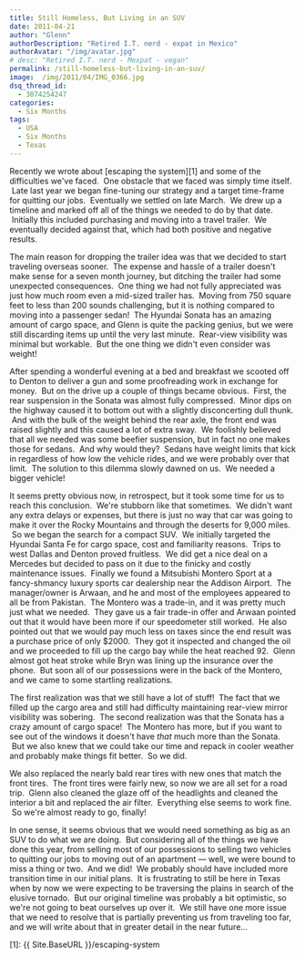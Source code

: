 ```yaml
---
title: Still Homeless, But Living in an SUV
date: 2011-04-21
author: "Glenn"
authorDescription: "Retired I.T. nerd - expat in Mexico"
authorAvatar: "/img/avatar.jpg"
# desc: "Retired I.T. nerd - Mexpat - vegan"
permalink: /still-homeless-but-living-in-an-suv/
image:  /img/2011/04/IMG_0366.jpg
dsq_thread_id:
  - 3074254247
categories:
  - Six Months
tags:
  - USA
  - Six Months 
  - Texas
---
```

Recently we wrote about [escaping the system][1] and some of the difficulties we've faced.  One obstacle that we faced was simply time itself.  Late last year we began fine-tuning our strategy and a target time-frame for quitting our jobs.  Eventually we settled on late March.  We drew up a timeline and marked off all of the things we needed to do by that date.  Initially this included purchasing and moving into a travel trailer.  We eventually decided against that, which had both positive and negative results.

The main reason for dropping the trailer idea was that we decided to start traveling overseas sooner.  The expense and hassle of a trailer doesn't make sense for a seven month journey, but ditching the trailer had some unexpected consequences.  One thing we had not fully appreciated was just how much room even a mid-sized trailer has.  Moving from 750 square feet to less than 200 sounds challenging, but it is nothing compared to moving into a passenger sedan!  The Hyundai Sonata has an amazing amount of cargo space, and Glenn is quite the packing genius, but we were still discarding items up until the very last minute.  Rear-view visibility was minimal but workable.  But the one thing we didn't even consider was weight!

After spending a wonderful evening at a bed and breakfast we scooted off to Denton to deliver a gun and some proofreading work in exchange for money.  But on the drive up a couple of things became obvious.  First, the rear suspension in the Sonata was almost fully compressed.  Minor dips on the highway caused it to bottom out with a slightly disconcerting dull thunk.  And with the bulk of the weight behind the rear axle, the front end was raised slightly and this caused a lot of extra sway.  We foolishly believed that all we needed was some beefier suspension, but in fact no one makes those for sedans.  And why would they?  Sedans have weight limits that kick in regardless of how low the vehicle rides, and we were probably over that limit.  The solution to this dilemma slowly dawned on us.  We needed a bigger vehicle!

It seems pretty obvious now, in retrospect, but it took some time for us to reach this conclusion.  We're stubborn like that sometimes.  We didn't want any extra delays or expenses, but there is just no way that car was going to make it over the Rocky Mountains and through the deserts for 9,000 miles.  So we began the search for a compact SUV.  We initially targeted the Hyundai Santa Fe for cargo space, cost and familiarity reasons.  Trips to west Dallas and Denton proved fruitless.  We did get a nice deal on a Mercedes but decided to pass on it due to the finicky and costly maintenance issues.  Finally we found a Mitsubishi Montero Sport at a fancy-shmancy luxury sports car dealership near the Addison Airport.  The manager/owner is Arwaan, and he and most of the employees appeared to all be from Pakistan.  The Montero was a trade-in, and it was pretty much just what we needed.  They gave us a fair trade-in offer and Arwaan pointed out that it would have been more if our speedometer still worked.  He also pointed out that we would pay much less on taxes since the end result was a purchase price of only $2000.  They got it inspected and changed the oil and we proceeded to fill up the cargo bay while the heat reached 92.  Glenn almost got heat stroke while Bryn was lining up the insurance over the phone.  But soon all of our possessions were in the back of the Montero, and we came to some startling realizations.

The first realization was that we still have a lot of stuff!  The fact that we filled up the cargo area and still had difficulty maintaining rear-view mirror visibility was sobering.  The second realization was that the Sonata has a crazy amount of cargo space!  The Montero has more, but if you want to see out of the windows it doesn't have _that_ much more than the Sonata.  But we also knew that we could take our time and repack in cooler weather and probably make things fit better.  So we did.

We also replaced the nearly bald rear tires with new ones that match the front tires.  The front tires were fairly new, so now we are all set for a road trip.  Glenn also cleaned the glaze off of the headlights and cleaned the interior a bit and replaced the air filter.  Everything else seems to work fine.  So we're almost ready to go, finally!

In one sense, it seems obvious that we would need something as big as an SUV to do what we are doing.  But considering all of the things we have done this year, from selling most of our possessions to selling two vehicles to quitting our jobs to moving out of an apartment &#8212; well, we were bound to miss a thing or two.  And we did!  We probably should have included more transition time in our initial plans.  It is frustrating to still be here in Texas when by now we were expecting to be traversing the plains in search of the elusive tornado.  But our original timeline was probably a bit optimistic, so we're not going to beat ourselves up over it.  We still have one more issue that we need to resolve that is partially preventing us from traveling too far, and we will write about that in greater detail in the near future...

 [1]: {{ Site.BaseURL }}/escaping-system
